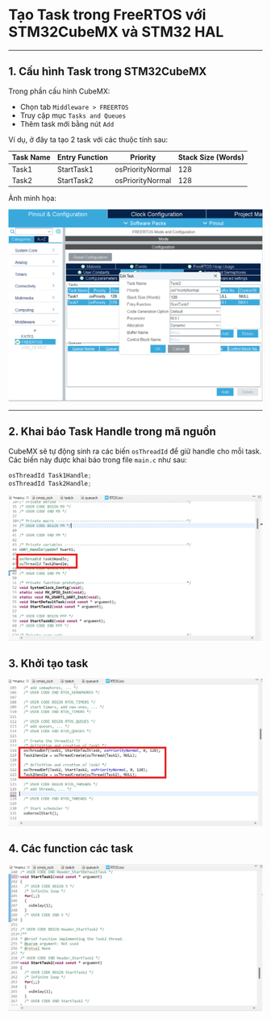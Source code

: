 
# Tạo Task trong FreeRTOS với STM32CubeMX và STM32 HAL

---

## 1. Cấu hình Task trong STM32CubeMX

Trong phần cấu hình CubeMX:

- Chọn tab `Middleware > FREERTOS`
- Truy cập mục `Tasks and Queues`
- Thêm task mới bằng nút `Add`

Ví dụ, ở đây ta tạo 2 task với các thuộc tính sau:

| Task Name | Entry Function | Priority         | Stack Size (Words) |
|-----------|----------------|------------------|---------------------|
| Task1     | StartTask1     | osPriorityNormal | 128                 |
| Task2     | StartTask2     | osPriorityNormal | 128                 |

Ảnh minh họa:

![Task Configuration](img/task1.png)

---

## 2. Khai báo Task Handle trong mã nguồn

CubeMX sẽ tự động sinh ra các biến `osThreadId` để giữ handle cho mỗi task. Các biến này được khai báo trong file `main.c` như sau:

```c
osThreadId Task1Handle;
osThreadId Task2Handle;
```

![demo](img/task2.png)

## 3. Khởi tạo task
![demo](img/task3.png)

## 4. Các function các task
![demo](img/task4.png)